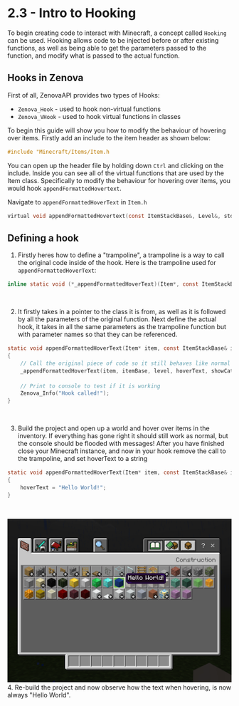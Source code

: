 # 2.3 - Intro to Hooking

To begin creating code to interact with Minecraft, a concept called `Hooking` can be used. Hooking allows code to be injected before or after existing functions, as well as being able to get the parameters passed to the function, and modify what is passed to the actual function.

## Hooks in Zenova

First of all, ZenovaAPI provides two types of Hooks:
- `Zenova_Hook` - used to hook non-virtual functions
- `Zenova_VHook` - used to hook virtual functions in classes

To begin this guide will show you how to modify the behaviour of hovering over items. Firstly add an include to the item header as shown below:
```h
#include "Minecraft/Items/Item.h
```

You can open up the header file by holding down `Ctrl` and clicking on the include. Inside you can see all of the virtual functions that are used by the Item class. Specifically to modify the behaviour for hovering over items, you would hook `appendFormattedHovertext`.

Navigate to `appendFormattedHoverText` in `Item.h`
```h
virtual void appendFormattedHovertext(const ItemStackBase&, Level&, std::string&, const bool) const;
```


## Defining a hook
1. Firstly heres how to define a "trampoline", a trampoline is a way to call the original code inside of the hook. Here is the trampoline used for `appendFormattedHoverText`:
```h
inline static void (*_appendFormattedHoverText)(Item*, const ItemStackBase&, Level&, std::string&, const bool);
```

<br />

2. It firstly takes in a pointer to the class it is from, as well as it is followed by all the parameters of the original function. Next define the actual hook, it takes in all the same parameters as the trampoline function but with parameter names so that they can be referenced.
```h
static void appendFormattedHoverText(Item* item, const ItemStackBase& itemBase, Level& level, std::string& hoverText, const bool showCategory) 
{
    // Call the original piece of code so it still behaves like normal
    _appendFormattedHoverText(item, itemBase, level, hoverText, showCategory);

    // Print to console to test if it is working
    Zenova_Info("Hook called!");
}
```

<br />

3. Build the project and open up a world and hover over items in the inventory. If everything has gone right it should still work as normal, but the console should be flooded with messages! After you have finished close your Minecraft instance, and now in your hook remove the call to the trampoline, and set hoverText to a string
```h
static void appendFormattedHoverText(Item* item, const ItemStackBase& itemBase, Level& level, std::string& hoverText, const bool showCategory) 
{
    hoverText = "Hello World!";
}
```

<br />

![An image showing the hover text being "Hello World"](./images/2.3_hello_world.png)
4. Re-build the project and now observe how the text when hovering, is now always "Hello World". 
